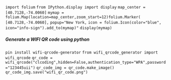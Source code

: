 `import folium`
`from IPython.display import display`
`map_center = [40.7128,-74.0060]`
`mymap = folium.Map(location=map_center,zoom_start=12)folium.Marker(`
	`[40.7128,-74.0060],`
	 `popup="New York,`
	 `icon = folium.Icon(color="blue", icon="info-sign").add_to(mymap)"`
`display(mymap)`
##### Generate a WIFI QR code using python
`pin install wifi-qrcode-generator`
`from wifi_qrcode_generator import wifi_qrcode`
`qr_code = wifi_qrcode("clcoding",hidden=False,authentication_type="WPA",password="123445uii")`
`qr_code_img = qr_code.make_image()`
`qr_code_img.save("wifi_qr_code.png")`
